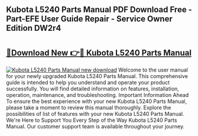 ## Kubota L5240 Parts Manual PDF Download Free - Part-EFE User Guide Repair - Service Owner Edition DW2r4

# <h2><a href="http://bc89590.oget.top/?id=Kubota+L5240+Parts+Manual">🔗Download New 👉🔴 Kubota L5240 Parts Manual</a></h2>

[![Kubota L5240 Parts Manual new download](https://i.imgur.com/5g1atiW.png)](http://bc89590.oget.top/?id=Kubota+L5240+Parts+Manual)
Welcome to the user manual for your newly upgraded Kubota L5240 Parts Manual. This comprehensive guide is intended to help you understand and operate your product successfully. You will find detailed information on features, installation, operation, maintenance, and troubleshooting. Important Information Ahead To ensure the best experience with your new Kubota L5240 Parts Manual, please take a moment to review this manual thoroughly. Explore the possibilities of list of features with your new Kubota L5240 Parts Manual. We're Here to Support You Every Step of the Way Kubota L5240 Parts Manual. Our customer support team is available throughout your journey.
